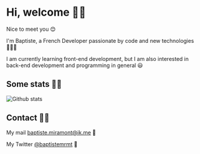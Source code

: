 # **Hi, welcome 👋🏻**

Nice to meet you 😊

I'm Baptiste, a French Developer passionate by code and new technologies 👨🏻‍💻

I am currently learning front-end development, but I am also interested in back-end development and programming in general 😃

## Some stats 👌🏻

![Github stats](https://github-readme-stats.vercel.app/api?username=baptistemiramont&show_icons=true&include_all_commits=true&count_private=true&title_color=fff&icon_color=473bf0&text_color=7b79e2&bg_color=121212)

## Contact 🤙🏻

My mail <a href="mailto:baptiste.miramont@ik.me">baptiste.miramont@ik.me</a> 📧

My Twitter <a href="https://twitter.com/baptistemrmt">@baptistemrmt</a> 🐣
